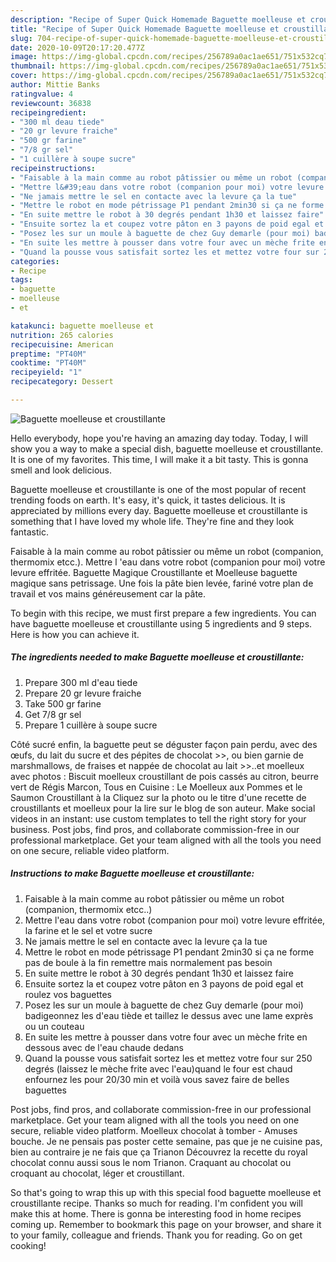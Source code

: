```yaml
---
description: "Recipe of Super Quick Homemade Baguette moelleuse et croustillante"
title: "Recipe of Super Quick Homemade Baguette moelleuse et croustillante"
slug: 704-recipe-of-super-quick-homemade-baguette-moelleuse-et-croustillante
date: 2020-10-09T20:17:20.477Z
image: https://img-global.cpcdn.com/recipes/256789a0ac1ae651/751x532cq70/baguette-moelleuse-et-croustillante-photo-principale-de-la-recette.jpg
thumbnail: https://img-global.cpcdn.com/recipes/256789a0ac1ae651/751x532cq70/baguette-moelleuse-et-croustillante-photo-principale-de-la-recette.jpg
cover: https://img-global.cpcdn.com/recipes/256789a0ac1ae651/751x532cq70/baguette-moelleuse-et-croustillante-photo-principale-de-la-recette.jpg
author: Mittie Banks
ratingvalue: 4
reviewcount: 36838
recipeingredient:
- "300 ml deau tiede"
- "20 gr levure fraiche"
- "500 gr farine"
- "7/8 gr sel"
- "1 cuillère à soupe sucre"
recipeinstructions:
- "Faisable à la main comme au robot pâtissier ou même un robot (companion, thermomix etcc..)"
- "Mettre l&#39;eau dans votre robot (companion pour moi) votre levure effritée, la farine et le sel et votre sucre"
- "Ne jamais mettre le sel en contacte avec la levure ça la tue"
- "Mettre le robot en mode pétrissage P1 pendant 2min30 si ça ne forme pas de boule à la fin remettre mais normalement pas besoin"
- "En suite mettre le robot à 30 degrés pendant 1h30 et laissez faire"
- "Ensuite sortez la et coupez votre pâton en 3 payons de poid egal et roulez vos baguettes"
- "Posez les sur un moule à baguette de chez Guy demarle (pour moi) badigeonnez les d&#39;eau tiède et taillez le dessus avec une lame exprès ou un couteau"
- "En suite les mettre à pousser dans votre four avec un mèche frite en dessous avec de l&#39;eau chaude dedans"
- "Quand la pousse vous satisfait sortez les et mettez votre four sur 250 degrés (laissez le mèche frite avec l&#39;eau)quand le four est chaud enfournez les pour 20/30 min et voilà vous savez faire de belles baguettes"
categories:
- Recipe
tags:
- baguette
- moelleuse
- et

katakunci: baguette moelleuse et 
nutrition: 265 calories
recipecuisine: American
preptime: "PT40M"
cooktime: "PT40M"
recipeyield: "1"
recipecategory: Dessert

---
```



![Baguette moelleuse et croustillante](https://img-global.cpcdn.com/recipes/256789a0ac1ae651/751x532cq70/baguette-moelleuse-et-croustillante-photo-principale-de-la-recette.jpg)

Hello everybody, hope you're having an amazing day today. Today, I will show you a way to make a special dish, baguette moelleuse et croustillante. It is one of my favorites. This time, I will make it a bit tasty. This is gonna smell and look delicious.

Baguette moelleuse et croustillante is one of the most popular of recent trending foods on earth. It's easy, it's quick, it tastes delicious. It is appreciated by millions every day. Baguette moelleuse et croustillante is something that I have loved my whole life. They're fine and they look fantastic.

Faisable à la main comme au robot pâtissier ou même un robot (companion, thermomix etcc.). Mettre l &#39;eau dans votre robot (companion pour moi) votre levure effritée. Baguette Magique Croustillante et Moelleuse baguette magique sans petrissage. Une fois la pâte bien levée, fariné votre plan de travail et vos mains généreusement car la pâte.


To begin with this recipe, we must first prepare a few ingredients. You can have baguette moelleuse et croustillante using 5 ingredients and 9 steps. Here is how you can achieve it.

<!--inarticleads1-->

##### The ingredients needed to make Baguette moelleuse et croustillante:

1. Prepare 300 ml d&#39;eau tiede
1. Prepare 20 gr levure fraiche
1. Take 500 gr farine
1. Get 7/8 gr sel
1. Prepare 1 cuillère à soupe sucre


Côté sucré enfin, la baguette peut se déguster façon pain perdu, avec des œufs, du lait du sucre et des pépites de chocolat &gt;&gt;, ou bien garnie de marshmallows, de fraises et nappée de chocolat au lait &gt;&gt;..et moelleux avec photos : Biscuit moelleux croustillant de pois cassés au citron, beurre vert de Régis Marcon, Tous en Cuisine : Le Moelleux aux Pommes et le Saumon Croustillant à la Cliquez sur la photo ou le titre d&#39;une recette de croustillants et moelleux pour la lire sur le blog de son auteur. Make social videos in an instant: use custom templates to tell the right story for your business. Post jobs, find pros, and collaborate commission-free in our professional marketplace. Get your team aligned with all the tools you need on one secure, reliable video platform. 

<!--inarticleads2-->

##### Instructions to make Baguette moelleuse et croustillante:

1. Faisable à la main comme au robot pâtissier ou même un robot (companion, thermomix etcc..)
1. Mettre l&#39;eau dans votre robot (companion pour moi) votre levure effritée, la farine et le sel et votre sucre
1. Ne jamais mettre le sel en contacte avec la levure ça la tue
1. Mettre le robot en mode pétrissage P1 pendant 2min30 si ça ne forme pas de boule à la fin remettre mais normalement pas besoin
1. En suite mettre le robot à 30 degrés pendant 1h30 et laissez faire
1. Ensuite sortez la et coupez votre pâton en 3 payons de poid egal et roulez vos baguettes
1. Posez les sur un moule à baguette de chez Guy demarle (pour moi) badigeonnez les d&#39;eau tiède et taillez le dessus avec une lame exprès ou un couteau
1. En suite les mettre à pousser dans votre four avec un mèche frite en dessous avec de l&#39;eau chaude dedans
1. Quand la pousse vous satisfait sortez les et mettez votre four sur 250 degrés (laissez le mèche frite avec l&#39;eau)quand le four est chaud enfournez les pour 20/30 min et voilà vous savez faire de belles baguettes


Post jobs, find pros, and collaborate commission-free in our professional marketplace. Get your team aligned with all the tools you need on one secure, reliable video platform. Moelleux chocolat à tomber - Amuses bouche. Je ne pensais pas poster cette semaine, pas que je ne cuisine pas, bien au contraire je ne fais que ça Trianon Découvrez la recette du royal chocolat connu aussi sous le nom Trianon. Craquant au chocolat ou croquant au chocolat, léger et croustillant. 

So that's going to wrap this up with this special food baguette moelleuse et croustillante recipe. Thanks so much for reading. I'm confident you will make this at home. There is gonna be interesting food in home recipes coming up. Remember to bookmark this page on your browser, and share it to your family, colleague and friends. Thank you for reading. Go on get cooking!
